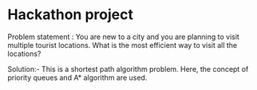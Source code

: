 # Hackathon project
Problem statement : You are new to a city and you are planning to visit multiple tourist locations. 
What is the most efficient way to visit all the locations?

Solution:- This is a shortest path algorithm problem. Here, the concept of priority queues and A* algorithm are used.
